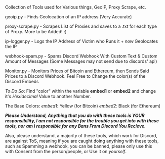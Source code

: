Collection of Tools used for Various things, GeoIP, Proxy Scrape, etc.

geoip.py - Finds Geolocation of an IP address (Very Accurate)

proxy-scrape.py - Scrapes List of Proxies and saves to a .txt for each type of Proxy. More to be Added! :)

ip-logger.py - Logs the IP Address of Victim who Runs it + *now* Geolocates the IP

webhook-spam.py - Spams Discord Webhook With Custom Text & Custom Amount of Messages (Some Messages may not send due to discords' api)

Monitor.py - Monitors Prices of Bitcoin and Ethereum, then Sends Said Prices to a Discord Webhook. Feel Free to Change the color(s) of the Discord Embeds


*To Do So*: Find "color" within the variable **embed1** or **embed2** and change it's *Hexidecimal* Value to another Number. 

The Base Colors:
*embed1*: Yellow (for Bitcoin)
*embed2*: Black (for Ethereum)

***Please Understand, Anything that you do with these tools is YOUR responsibility, I am not responsible for the trouble you get into with these tools, nor am I responsible for any Bans From Discord You Recieve.***

Also, please understand, a majority of these tools, which work for Discord, are against ToS, meaning if you are caught doing anything with these tools, such as Spamming a webhook, you can be banned, please only use this with Consent from the person/people, or Use it on *yourself*.
